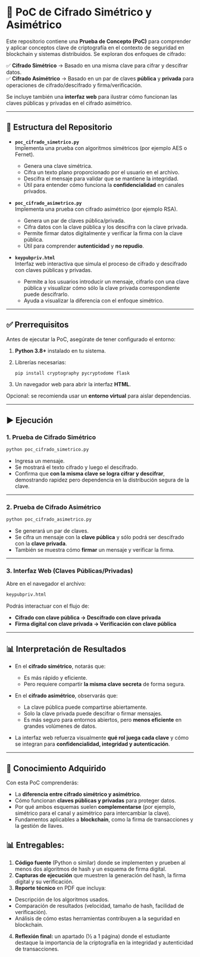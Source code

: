 
# 🔐 PoC de Cifrado Simétrico y Asimétrico

Este repositorio contiene una **Prueba de Concepto (PoC)** para comprender y aplicar conceptos clave de criptografía en el contexto de seguridad en blockchain y sistemas distribuidos. Se exploran dos enfoques de cifrado:

✅ **Cifrado Simétrico** → Basado en una misma clave para cifrar y descifrar datos.  
✅ **Cifrado Asimétrico** → Basado en un par de claves **pública** y **privada** para operaciones de cifrado/descifrado y firma/verificación.

Se incluye también una **interfaz web** para ilustrar cómo funcionan las claves públicas y privadas en el cifrado asimétrico.

---

## 📂 Estructura del Repositorio

- **`poc_cifrado_simetrico.py`**  
  Implementa una prueba con algoritmos simétricos (por ejemplo AES o Fernet).  
  - Genera una clave simétrica.  
  - Cifra un texto plano proporcionado por el usuario en el archivo.  
  - Descifra el mensaje para validar que se mantiene la integridad.  
  - Útil para entender cómo funciona la **confidencialidad** en canales privados.

- **`poc_cifrado_asimetrico.py`**  
  Implementa una prueba con cifrado asimétrico (por ejemplo RSA).  
  - Genera un par de claves pública/privada.  
  - Cifra datos con la clave pública y los descifra con la clave privada.  
  - Permite firmar datos digitalmente y verificar la firma con la clave pública.  
  - Útil para comprender **autenticidad** y **no repudio**.

- **`keypubpriv.html`**  
  Interfaz web interactiva que simula el proceso de cifrado y descifrado con claves públicas y privadas.  
  - Permite a los usuarios introducir un mensaje, cifrarlo con una clave pública y visualizar cómo sólo la clave privada correspondiente puede descifrarlo.  
  - Ayuda a visualizar la diferencia con el enfoque simétrico.

---

## ✅ Prerrequisitos

Antes de ejecutar la PoC, asegúrate de tener configurado el entorno:

1. **Python 3.8+** instalado en tu sistema.  
2. Librerías necesarias:

   ```bash
   pip install cryptography pycryptodome flask
   ```

3. Un navegador web para abrir la interfaz **HTML**.

Opcional: se recomienda usar un **entorno virtual** para aislar dependencias.

---

## ▶️ Ejecución

### 1. Prueba de Cifrado Simétrico

```bash
python poc_cifrado_simetrico.py
```

- Ingresa un mensaje.  
- Se mostrará el texto cifrado y luego el descifrado.  
- Confirma que **con la misma clave se logra cifrar y descifrar**, demostrando rapidez pero dependencia en la distribución segura de la clave.

---

### 2. Prueba de Cifrado Asimétrico

```bash
python poc_cifrado_asimetrico.py
```

- Se generará un par de claves.  
- Se cifra un mensaje con la **clave pública** y sólo podrá ser descifrado con la **clave privada**.  
- También se muestra cómo **firmar** un mensaje y verificar la firma.

---

### 3. Interfaz Web (Claves Públicas/Privadas)

Abre en el navegador el archivo:

```bash
keypubpriv.html
```

Podrás interactuar con el flujo de:  
- **Cifrado con clave pública → Descifrado con clave privada**  
- **Firma digital con clave privada → Verificación con clave pública**

---

## 📊 Interpretación de Resultados

- En el **cifrado simétrico**, notarás que:  
  - Es más rápido y eficiente.  
  - Pero requiere compartir **la misma clave secreta** de forma segura.

- En el **cifrado asimétrico**, observarás que:  
  - La clave pública puede compartirse abiertamente.  
  - Solo la clave privada puede descifrar o firmar mensajes.  
  - Es más seguro para entornos abiertos, pero **menos eficiente** en grandes volúmenes de datos.

- La interfaz web refuerza visualmente **qué rol juega cada clave** y cómo se integran para **confidencialidad, integridad y autenticación**.

---

## 🎯 Conocimiento Adquirido

Con esta PoC comprenderás:

- La **diferencia entre cifrado simétrico y asimétrico**.  
- Cómo funcionan **claves públicas y privadas** para proteger datos.  
- Por qué ambos esquemas suelen **complementarse** (por ejemplo, simétrico para el canal y asimétrico para intercambiar la clave).  
- Fundamentos aplicables a **blockchain**, como la firma de transacciones y la gestión de llaves.


## 📊 Entregables:

1. **Código fuente** (Python o similar) donde se implementen y prueben al menos dos algoritmos de hash y un esquema de firma digital.
2. **Capturas de ejecución** que muestren la generación del hash, la firma digital y su verificación.
3. **Reporte técnico** en PDF que incluya:
  - Descripción de los algoritmos usados.
  - Comparación de resultados (velocidad, tamaño de hash, facilidad de verificación).
  - Análisis de cómo estas herramientas contribuyen a la seguridad en blockchain.
4. **Reflexión final:** un apartado (½ a 1 página) donde el estudiante destaque la importancia de la criptografía en la integridad y autenticidad de transacciones.
    
